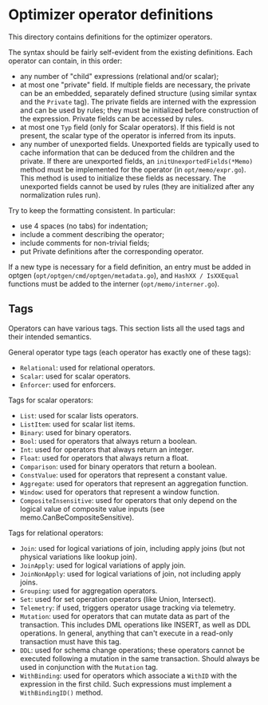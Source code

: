 Optimizer operator definitions
==============================

This directory contains definitions for the optimizer operators.

The syntax should be fairly self-evident from the existing definitions. Each
operator can contain, in this order:
 - any number of "child" expressions (relational and/or scalar);
 - at most one "private" field. If multiple fields are necessary, the private
   can be an embedded, separately defined structure (using similar syntax and
   the `Private` tag). The private fields are interned with the expression and
   can be used by rules; they must be initialized before construction of the
   expression. Private fields can be accessed by rules.
 - at most one `Typ` field (only for Scalar operators). If this field is not
   present, the scalar type of the operator is inferred from its inputs.
 - any number of unexported fields. Unexported fields are typically used to
   cache information that can be deduced from the children and the private. If
   there are unexported fields, an `initUnexportedFields(*Memo)` method must be
   implemented for the operator (in `opt/memo/expr.go`). This method is used to
   initialize these fields as necessary. The unexported fields cannot be used by
   rules (they are initialized after any normalization rules run).

Try to keep the formatting consistent. In particular:
 - use 4 spaces (no tabs) for indentation;
 - include a comment describing the operator;
 - include comments for non-trivial fields;
 - put Private definitions after the corresponding operator.

If a new type is necessary for a field definition, an entry must be added in
optgen (`opt/optgen/cmd/optgen/metadata.go`), and `HashXX / IsXXEqual` functions
must be added to the interner (`opt/memo/interner.go`).

## Tags

Operators can have various tags. This section lists all the used tags and their
intended semantics.

General operator type tags (each operator has exactly one of these tags):
 - `Relational`: used for relational operators.
 - `Scalar`: used for scalar operators.
 - `Enforcer`: used for enforcers.

Tags for scalar operators:
 - `List`: used for scalar lists operators.
 - `ListItem`: used for scalar list items.
 - `Binary`: used for binary operators.
 - `Bool`: used for operators that always return a boolean.
 - `Int`: used for operators that always return an integer.
 - `Float`: used for operators that always return a float.
 - `Comparison`: used for binary operators that return a boolean.
 - `ConstValue`: used for operators that represent a constant value.
 - `Aggregate`: used for operators that represent an aggregation function.
 - `Window`: used for operators that represent a window function.
 - `CompositeInsensitive`: used for operators that only depend on the logical
   value of composite value inputs (see memo.CanBeCompositeSensitive).

Tags for relational operators:
 - `Join`: used for logical variations of join, including apply joins (but not
   physical variations like lookup join).
 - `JoinApply`: used for logical variations of apply join.
 - `JoinNonApply`: used for logical variations of join, not including apply
   joins.
 - `Grouping`: used for aggregation operators.
 - `Set`: used for set operation operators (like Union, Intersect).
 - `Telemetry`: if used, triggers operator usage tracking via telemetry.
 - `Mutation`: used for operators that can mutate data as part of the
   transaction. This includes DML operations like INSERT, as well as DDL
   operations. In general, anything that can't execute in a read-only
   transaction must have this tag.
 - `DDL`: used for schema change operations; these operators cannot be executed
   following a mutation in the same transaction. Should always be used in
   conjunction with the `Mutation` tag.
 - `WithBinding`: used for operators which associate a `WithID` with the
   expression in the first child. Such expressions must implement a
   `WithBindingID()` method.
